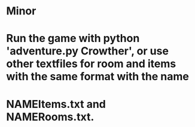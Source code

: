 # Minor

# Run the game with python 'adventure.py Crowther', or use other textfiles for room and items with the same format with the name
# NAMEItems.txt and NAMERooms.txt.
